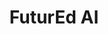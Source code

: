 ---
title: FuturEd AI
sec_text: This hackathon offers a unique opportunity to learn from the best. Our dedicated mentors with deep industry experience are on hand to share practical insights and guide your team. When it's time to present, your work will be assessed by a prestigious panel combining practical industry knowledge with cutting-edge academic perspectives.
type: basic
order: 1
---
